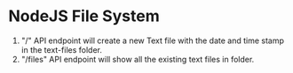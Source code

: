 # NodeJS File System
1. "/" API endpoint will create a new Text file with the date and time stamp in the text-files folder.
2. "/files" API endpoint will show all the existing text files in folder.
